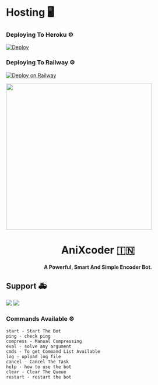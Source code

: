 # Hosting 🖥

### Deploying To Heroku ⚙

[![Deploy](https://www.herokucdn.com/deploy/button.svg)](https://heroku.com/deploy)

### Deploying To Railway ⚙

[![Deploy on Railway](https://railway.app/button.svg)](https://railway.app/new/template?template=https%3A%2F%2Fgithub.com%2Fnirusaki%2Fencoder-bot&envs=API_HASH%2CAPP_ID%2CAUTH_USERS%2CENV%2CLOG_CHANNEL%2CSESSION_NAME%2CTG_BOT_TOKEN&API_HASHDesc=Get+this+value+from+https%3A%2F%2Fmy.telegram.org+Or+%40ApiScrapperbot&APP_IDDesc=Get+this+value+from+https%3A%2F%2Fmy.telegram.org+Or+%40ApiScrapperbot&AUTH_USERSDesc=Allow+only+pre-defined+users+to+use+this+bot+as+Sudo+User.+Separate+with+Space.+Just+for+using+Admin+Commands.&ENVDesc=Setting+this+to+ANYTHING+will+enable+VARs+when+in+ENV+mode&LOG_CHANNELDesc=Your+Bot%27s+Log+Channel%27s+Username+Without+%40.&SESSION_NAMEDesc=Keep+this+default&TG_BOT_TOKENDesc=Your+bot+token%2C+as+a+string.+Get+this+from+%40BotFather&ENVDefault=ANYTHING)

<p align="left"><a href="https://t.me/Anixpo"><img src="https://te.legra.ph/file/2ebf402cdef8c27ab4648.jpg" width="400"></a></p> 
<h1 align="center"><b>AniXcoder 🇮🇳 </b></h1>
<h4 align="center">A Powerful, Smart And Simple Encoder Bot.</h4>

## Support 🚑
<a href="https://t.me/AniXpo"><img src="https://img.shields.io/badge/Join-Telegram%20Channel-red.svg?logo=Telegram"></a>
<a href="https://t.me/Anixpo_chat"><img src="https://img.shields.io/badge/Join-Telegram%20Group-blue.svg?logo=telegram"></a>

### Commands Available ⚙
```
start - Start The Bot
ping - check ping
compress - Manual Compressing
eval - solve any argument
cmds - To get Command List Available
log - upload log file
cancel - Cancel The Task 
help - how to use the bot 
clear - Clear The Queue
restart - restart the bot
```
